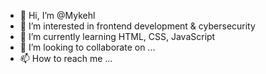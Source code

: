 - 👋 Hi, I’m @Mykehl
- 👀 I’m interested in frontend development & cybersecurity
- 🌱 I’m currently learning HTML, CSS, JavaScript 
- 💞️ I’m looking to collaborate on ...
- 📫 How to reach me ...

<!---
Mykehl/Mykehl is a ✨ special ✨ repository because its `README.md` (this file) appears on your GitHub profile.
You can click the Preview link to take a look at your changes.
--->
